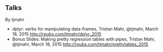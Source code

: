 ## Talks

By tjmahr

* dplyr: verbs for manipulating data-frames, Tristan Mahr, @tjmahr, March 18, 2015 http://rpubs.com/tjmahr/dplyr_2015
* Bonus Slides: Making pretty regression tables with pipes, Tristan Mahr, @tjmahr, March 18, 2015 http://rpubs.com/tjmahr/prettytables_2015
